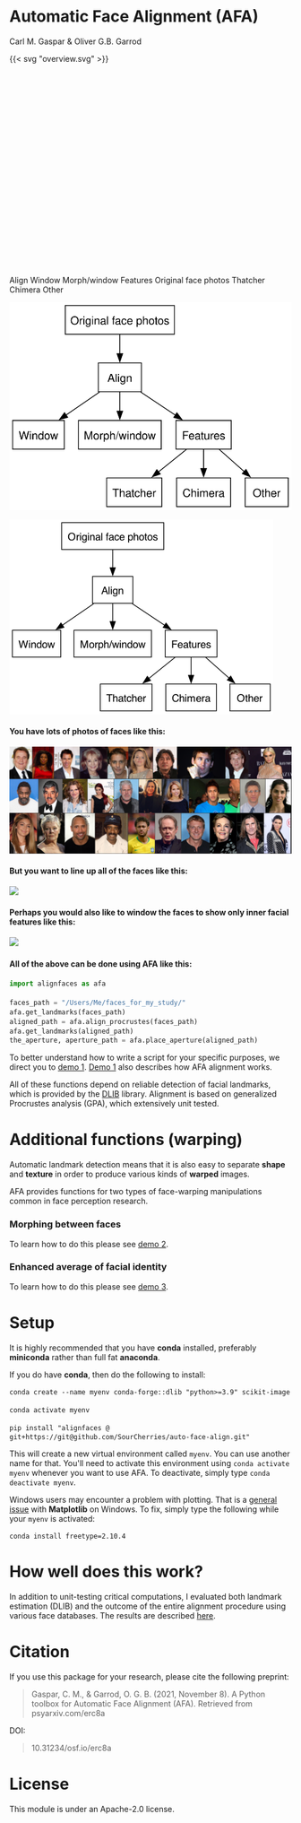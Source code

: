 Automatic Face Alignment (AFA)
================
Carl M. Gaspar & Oliver G.B. Garrod

{{< svg "overview.svg" >}}

<?xml version="1.0" encoding="UTF-8" standalone="no"?>
<!DOCTYPE svg PUBLIC "-//W3C//DTD SVG 1.1//EN"
 "http://www.w3.org/Graphics/SVG/1.1/DTD/svg11.dtd">
<!-- Generated by graphviz version 11.0.0 (20240428.1522)
 -->
<!-- Title: mygraph Pages: 1 -->
<svg width="353pt" height="260pt"
 viewBox="0.00 0.00 353.38 260.00" xmlns="http://www.w3.org/2000/svg" xmlns:xlink="http://www.w3.org/1999/xlink">
<g id="graph0" class="graph" transform="scale(1 1) rotate(0) translate(4 256)">
<title>mygraph</title>
<polygon fill="white" stroke="none" points="-4,4 -4,-256 349.38,-256 349.38,4 -4,4"/>
<!-- align -->
<g id="node1" class="node">
<title>align</title>
<g id="a_node1"><a xlink:href="demos/align/1_basic/README.md" xlink:title="Align">
<polygon fill="none" stroke="black" points="161.38,-180 107.38,-180 107.38,-144 161.38,-144 161.38,-180"/>
<text text-anchor="middle" x="134.38" y="-156.2" font-family="Helvetica,Arial,sans-serif" font-size="14.00">Align</text>
</a>
</g>
</g>
<!-- Window -->
<g id="node3" class="node">
<title>Window</title>
<polygon fill="none" stroke="black" points="64.75,-108 0,-108 0,-72 64.75,-72 64.75,-108"/>
<text text-anchor="middle" x="32.38" y="-84.2" font-family="Helvetica,Arial,sans-serif" font-size="14.00">Window</text>
</g>
<!-- align&#45;&gt;Window -->
<g id="edge2" class="edge">
<title>align&#45;&gt;Window</title>
<path fill="none" stroke="black" d="M108.9,-143.52C96.15,-134.76 80.52,-124.04 66.73,-114.58"/>
<polygon fill="black" stroke="black" points="69,-111.89 58.77,-109.12 65.04,-117.66 69,-111.89"/>
</g>
<!-- Morph/window -->
<g id="node4" class="node">
<title>Morph/window</title>
<polygon fill="none" stroke="black" points="186.25,-108 82.5,-108 82.5,-72 186.25,-72 186.25,-108"/>
<text text-anchor="middle" x="134.38" y="-84.2" font-family="Helvetica,Arial,sans-serif" font-size="14.00">Morph/window</text>
</g>
<!-- align&#45;&gt;Morph/window -->
<g id="edge3" class="edge">
<title>align&#45;&gt;Morph/window</title>
<path fill="none" stroke="black" d="M134.38,-143.7C134.38,-136.41 134.38,-127.73 134.38,-119.54"/>
<polygon fill="black" stroke="black" points="137.88,-119.62 134.38,-109.62 130.88,-119.62 137.88,-119.62"/>
</g>
<!-- Features -->
<g id="node5" class="node">
<title>Features</title>
<polygon fill="none" stroke="black" points="274,-108 204.75,-108 204.75,-72 274,-72 274,-108"/>
<text text-anchor="middle" x="239.38" y="-84.2" font-family="Helvetica,Arial,sans-serif" font-size="14.00">Features</text>
</g>
<!-- align&#45;&gt;Features -->
<g id="edge4" class="edge">
<title>align&#45;&gt;Features</title>
<path fill="none" stroke="black" d="M160.6,-143.52C173.73,-134.76 189.81,-124.04 204.01,-114.58"/>
<polygon fill="black" stroke="black" points="205.85,-117.56 212.22,-109.1 201.96,-111.73 205.85,-117.56"/>
</g>
<!-- Original face photos -->
<g id="node2" class="node">
<title>Original face photos</title>
<polygon fill="none" stroke="black" points="202.75,-252 66,-252 66,-216 202.75,-216 202.75,-252"/>
<text text-anchor="middle" x="134.38" y="-228.2" font-family="Helvetica,Arial,sans-serif" font-size="14.00">Original face photos</text>
</g>
<!-- Original face photos&#45;&gt;align -->
<g id="edge1" class="edge">
<title>Original face photos&#45;&gt;align</title>
<path fill="none" stroke="black" d="M134.38,-215.7C134.38,-208.41 134.38,-199.73 134.38,-191.54"/>
<polygon fill="black" stroke="black" points="137.88,-191.62 134.38,-181.62 130.88,-191.62 137.88,-191.62"/>
</g>
<!-- Thatcher -->
<g id="node6" class="node">
<title>Thatcher</title>
<polygon fill="none" stroke="black" points="187,-36 117.75,-36 117.75,0 187,0 187,-36"/>
<text text-anchor="middle" x="152.38" y="-12.2" font-family="Helvetica,Arial,sans-serif" font-size="14.00">Thatcher</text>
</g>
<!-- Features&#45;&gt;Thatcher -->
<g id="edge5" class="edge">
<title>Features&#45;&gt;Thatcher</title>
<path fill="none" stroke="black" d="M217.87,-71.7C207.31,-63.2 194.4,-52.81 182.84,-43.51"/>
<polygon fill="black" stroke="black" points="185.1,-40.84 175.11,-37.3 180.71,-46.29 185.1,-40.84"/>
</g>
<!-- Chimera -->
<g id="node7" class="node">
<title>Chimera</title>
<polygon fill="none" stroke="black" points="273.25,-36 205.5,-36 205.5,0 273.25,0 273.25,-36"/>
<text text-anchor="middle" x="239.38" y="-12.2" font-family="Helvetica,Arial,sans-serif" font-size="14.00">Chimera</text>
</g>
<!-- Features&#45;&gt;Chimera -->
<g id="edge6" class="edge">
<title>Features&#45;&gt;Chimera</title>
<path fill="none" stroke="black" d="M239.38,-71.7C239.38,-64.41 239.38,-55.73 239.38,-47.54"/>
<polygon fill="black" stroke="black" points="242.88,-47.62 239.38,-37.62 235.88,-47.62 242.88,-47.62"/>
</g>
<!-- Other -->
<g id="node8" class="node">
<title>Other</title>
<polygon fill="none" stroke="black" points="345.38,-36 291.38,-36 291.38,0 345.38,0 345.38,-36"/>
<text text-anchor="middle" x="318.38" y="-12.2" font-family="Helvetica,Arial,sans-serif" font-size="14.00">Other</text>
</g>
<!-- Features&#45;&gt;Other -->
<g id="edge7" class="edge">
<title>Features&#45;&gt;Other</title>
<path fill="none" stroke="black" d="M258.9,-71.7C268.4,-63.28 279.98,-53.02 290.4,-43.79"/>
<polygon fill="black" stroke="black" points="292.5,-46.6 297.66,-37.35 287.86,-41.36 292.5,-46.6"/>
</g>
</g>
</svg>

![](overview.svg)

<img src="overview.png" usemap="#overview" />

#### You have lots of photos of faces like this:
![](demos/align/1_basic/collage_originals.png)

#### But you want to line up all of the faces like this:
![](demos/align/1_basic/collage_aligned.png)

<!-- #### Specifically, the locations of facial features should overlap across images, as you can confirm here: -->

<!-- ![](demos/align/1_basic/animation_aligned.gif) -->
<!-- <p align="center" width="100%">
    <img width="33%" src="demos/align/1_basic/animation_aligned.gif">
</p> -->
#### Perhaps you would also like to window the faces to show only inner facial features like this:
![](demos/align/1_basic/collage_aligned_windowed.png)

#### All of the above can be done using AFA like this:
```python
import alignfaces as afa

faces_path = "/Users/Me/faces_for_my_study/"
afa.get_landmarks(faces_path)
aligned_path = afa.align_procrustes(faces_path)
afa.get_landmarks(aligned_path)
the_aperture, aperture_path = afa.place_aperture(aligned_path)
```
To better understand how to write a script for your specific purposes, we direct you to [demo 1](demos/align/1_basic/README.md). [Demo 1](demos/align/1_basic/README.md) also describes how AFA alignment works.

All of these functions depend on reliable detection of facial landmarks, which is provided by the [DLIB](http://dlib.net) library. Alignment is based on generalized Procrustes analysis (GPA), which extensively unit tested.

# Additional functions (warping)
Automatic landmark detection means that it is also easy to separate **shape** and **texture** in order to produce various kinds of **warped** images.

AFA provides functions for two types of face-warping manipulations common in face perception research.

### Morphing between faces
<!-- Here we gradually morph between [Choi Min-sik](https://en.wikipedia.org/wiki/Choi_Min-sik) (on the far left) and [Sarah Silverman](https://en.wikipedia.org/wiki/Sarah_Silverman) (on the far right) in equal 9 steps:
![](demos/align/2_morph/figure-demo-2.png) -->
To learn how to do this please see [demo 2](demos/align/2_morph/README.md).



### Enhanced average of facial identity
<!-- First we used AFA to align various photos of [Tony Blair](https://en.wikipedia.org/wiki/Tony_Blair) taken at different times and under different conditions. A simple average of these aligned faces is shown on the left.

Prior to averaging, we can also use AFA to warp each image of Tony Blair to match the average of landmark positions across each instance of Tony Blair. This enhanced average is shown on the far right.

<p align="center" width="100%">
    <img width="33%" src="demos/align/3_average/comparison_average_types.png">
</p> -->

<!-- This **enhanced facial average** was first demonstrated by

> Burton, A. M., Jenkins, R., Hancock, P. J. B., & White, D. (2005). Robust representations for face recognition: The power of averages. Cogn Psychol, 51(3), 256–284. https://doi.org/10.1016/j.cogpsych.2005.06.003

We used the same photos of Tony Blair as they used (in their Figure 3).

Manual landmark selection was required in Burton et al. (2005), whereas AFA automated the entire process in our demo. -->

To learn how to do this please see [demo 3](demos/align/3_average/README.md).


# Setup

It is highly recommended that you have **conda** installed, preferably **miniconda** rather than full fat **anaconda**.

If you do have **conda**, then do the following to install:
```
conda create --name myenv conda-forge::dlib "python>=3.9" scikit-image

conda activate myenv

pip install "alignfaces @ git+https://git@github.com/SourCherries/auto-face-align.git"
```

This will create a new virtual environment called `myenv`. You can use another name for that. You'll need to activate this environment using `conda activate myenv` whenever you want to use AFA. To deactivate, simply type `conda deactivate myenv`.

Windows users may encounter a problem with plotting. That is a [general issue](https://stackoverflow.com/questions/69786885/after-conda-update-python-kernel-crashes-when-matplotlib-is-used) with **Matplotlib** on Windows. To fix, simply type the following while your `myenv` is activated:

```
conda install freetype=2.10.4
```

# How well does this work?
In addition to unit-testing critical computations, I evaluated both landmark estimation (DLIB) and the outcome of the entire alignment procedure using various face databases. The results are described [here](results/README.md).

<!-- ## Ensure that you have the proper C compiler
On Linux, you will already have an appropriate C compiler.

On Windows, you need to install Microsoft Visual Studio.

On Mac, you need to install Xcode Command Line Tools.
1. Find an Xcode version compatible with your [macOS version](https://en.wikipedia.org/wiki/Xcode).
2. Get the right version of [Xcode Command Line Tools](https://developer.apple.com/downloads/index.action).

## Create a virtual environment

## Copy package
```
git clone --recursive https://github.com/SourCherries/facepackage-slim.git
cd facepackage-slim/alignfaces2
pip install cmake
python setup.py install
``` -->

# Citation
If you use this package for your research, please cite the following preprint:
>Gaspar, C. M., & Garrod, O. G. B. (2021, November 8). A Python toolbox for Automatic Face Alignment (AFA). Retrieved from psyarxiv.com/erc8a

DOI:
>10.31234/osf.io/erc8a

# License
This module is under an Apache-2.0 license.
<!-- **AFA** can also: -->

<!-- - Detect facial landmarks using the highly [DLIB](http://dlib.net) library, output to JSON file
- Overlay a window around faces, in the form of a separable alpha channel
- Create morphed faces gradually transform from one face to another -->

<!-- - Detect facial landmarks
- Overlay a window around faces
- Create morphed faces gradually transform from one face to another -->



<!-- # Code -->


<!-- # A collapsible section with markdown
<details>
  <summary>Click to expand!</summary>

  ## Heading
  1. A numbered
  2. list
     * With some
     * Sub bullets
</details>



This module can be repurposed in many ways.
A couple of examples that come to mind:

- Extraction and recombination of facial features

To promote extensibility and reusability:
- Landmarks are output to a JSON file
- Image windows take the form of a separable alpha channel
- Package is organized into a modular fashion, with detailed documentation -->


<!-- # Ollie's succesful installation on Windows 10 (?)
```
conda create --name facepackage-pip  
conda activate facepackage-pip  
conda install python=3.9.5 pytest=6.2.4  

cd $MYFACEPACKAGEDIR/alignfaces2  
pip install cmake  
pip install -r requirements.txt  

python setup.py install  

cd $MYFACEPACKAGEDIR/alignfaces2/src/alignfaces2/tests  
pytest - v  

cd $MYFACEPACKAGEDIR/demos/your_project_here  
python basic_script.py  
``` -->

<!-- # facepackage

Just click on the green button at the top right to download this as a zip file.

* if you want to do more than testing, let me know via email
* otherwise, please do not make any changes

Put somewhere on your computer.

Go to /alignfaces2 and read install-generic.rtf

Additional details for macos users should be read in install-macos.rtf

Those are all the instructions you need.
If I missed something, let me know!

What I need from you:
1. Your operating system and version of Python (should be 3+).
2. Install successful? If not, copy of error messages.
3. Test successful? If not, copy of error messages.

Thanks again dear testers,
Carl -->
